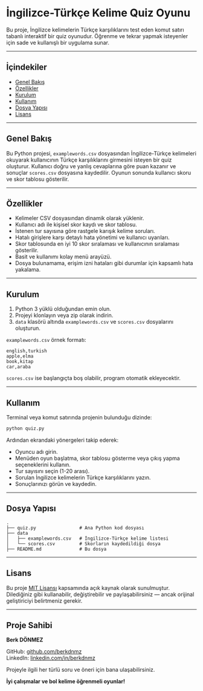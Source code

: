 # İngilizce-Türkçe Kelime Quiz Oyunu

Bu proje, İngilizce kelimelerin Türkçe karşılıklarını test eden komut satırı tabanlı interaktif bir quiz oyunudur. Öğrenme ve tekrar yapmak isteyenler için sade ve kullanışlı bir uygulama sunar.

---

## İçindekiler

- [Genel Bakış](#genel-bakış)  
- [Özellikler](#özellikler)  
- [Kurulum](#kurulum)  
- [Kullanım](#kullanım)  
- [Dosya Yapısı](#dosya-yapısı)
- [Lisans](#Lisans)

---

## Genel Bakış

Bu Python projesi, `examplewords.csv` dosyasından İngilizce-Türkçe kelimeleri okuyarak kullanıcının Türkçe karşılıklarını girmesini isteyen bir quiz oluşturur. Kullanıcı doğru ve yanlış cevaplarına göre puan kazanır ve sonuçlar `scores.csv` dosyasına kaydedilir. Oyunun sonunda kullanıcı skoru ve skor tablosu gösterilir.

---

## Özellikler

- Kelimeler CSV dosyasından dinamik olarak yüklenir.
- Kullanıcı adı ile kişisel skor kaydı ve skor tablosu.
- İstenen tur sayısına göre rastgele karışık kelime soruları.
- Hatalı girişlere karşı detaylı hata yönetimi ve kullanıcı uyarıları.
- Skor tablosunda en iyi 10 skor sıralaması ve kullanıcının sıralaması gösterilir.
- Basit ve kullanımı kolay menü arayüzü.
- Dosya bulunamama, erişim izni hataları gibi durumlar için kapsamlı hata yakalama.

---

## Kurulum

1. Python 3 yüklü olduğundan emin olun.  
2. Projeyi klonlayın veya zip olarak indirin.  
3. `data` klasörü altında `examplewords.csv` ve `scores.csv` dosyalarını oluşturun.

`examplewords.csv` örnek formatı:

```
english,turkish
apple,elma
book,kitap
car,araba
```

`scores.csv` ise başlangıçta boş olabilir, program otomatik ekleyecektir.

---

## Kullanım

Terminal veya komut satırında projenin bulunduğu dizinde:

```bash
python quiz.py
```

Ardından ekrandaki yönergeleri takip ederek:

- Oyuncu adı girin.
- Menüden oyun başlatma, skor tablosu gösterme veya çıkış yapma seçeneklerini kullanın.
- Tur sayısını seçin (1-20 arası).
- Sorulan İngilizce kelimelerin Türkçe karşılıklarını yazın.
- Sonuçlarınızı görün ve kaydedin.

---

## Dosya Yapısı

```
.
├── quiz.py                # Ana Python kod dosyası
├── data
│   ├── examplewords.csv   # İngilizce-Türkçe kelime listesi
│   └── scores.csv         # Skorların kaydedildiği dosya
├── README.md              # Bu dosya
```
---
## Lisans

Bu proje [MIT Lisansı](LICENSE) kapsamında açık kaynak olarak sunulmuştur.  
Dilediğiniz gibi kullanabilir, değiştirebilir ve paylaşabilirsiniz — ancak orijinal geliştiriciyi belirtmeniz gerekir.

---

## Proje Sahibi

**Berk DÖNMEZ**

GitHub: [github.com/berkdnmz](https://github.com/berkdnmz)  
LinkedIn: [linkedin.com/in/berkdnmz](https://linkedin.com/in/berkdnmz)  

Projeyle ilgili her türlü soru ve öneri için bana ulaşabilirsiniz.  



**İyi çalışmalar ve bol kelime öğrenmeli oyunlar!**
